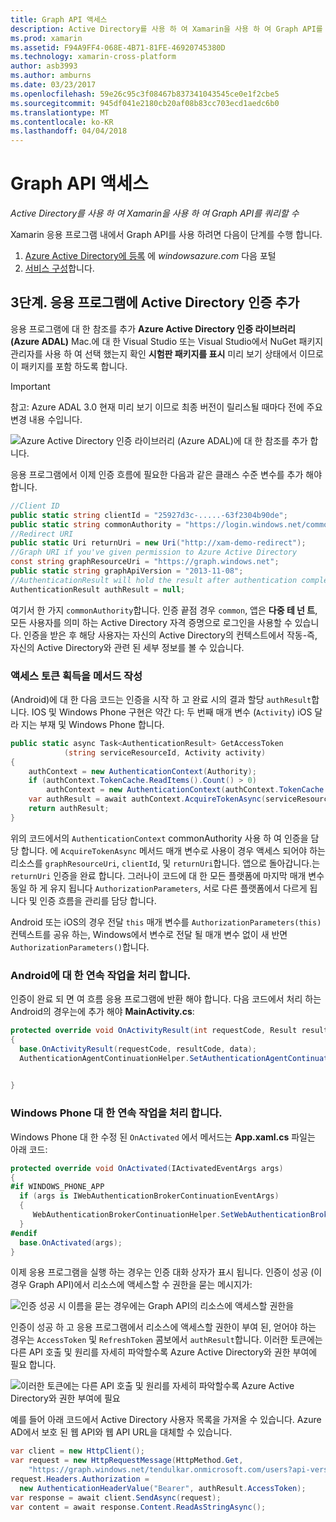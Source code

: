 ```yaml
---
title: Graph API 액세스
description: Active Directory를 사용 하 여 Xamarin을 사용 하 여 Graph API를 쿼리할 수
ms.prod: xamarin
ms.assetid: F94A9FF4-068E-4B71-81FE-46920745380D
ms.technology: xamarin-cross-platform
author: asb3993
ms.author: amburns
ms.date: 03/23/2017
ms.openlocfilehash: 59e26c95c3f08467b837341043545ce0e1f2cbe5
ms.sourcegitcommit: 945df041e2180cb20af08b83cc703ecd1aedc6b0
ms.translationtype: MT
ms.contentlocale: ko-KR
ms.lasthandoff: 04/04/2018
---
```

# <a name="accessing-the-graph-api"></a>Graph API 액세스

_Active Directory를 사용 하 여 Xamarin을 사용 하 여 Graph API를 쿼리할 수_

Xamarin 응용 프로그램 내에서 Graph API를 사용 하려면 다음이 단계를 수행 합니다.

1. [Azure Active Directory에 등록](~/cross-platform/data-cloud/active-directory/get-started/register.md) 에 *windowsazure.com* 다음 포털
2. [서비스 구성](~/cross-platform/data-cloud/active-directory/get-started/configure.md)합니다.

## <a name="step-3-adding-active-directory-authentication-to-an-app"></a>3단계. 응용 프로그램에 Active Directory 인증 추가

응용 프로그램에 대 한 참조를 추가 **Azure Active Directory 인증 라이브러리 (Azure ADAL)** Mac.에 대 한 Visual Studio 또는 Visual Studio에서 NuGet 패키지 관리자를 사용 하 여
선택 했는지 확인 **시험판 패키지를 표시** 미리 보기 상태에서 이므로이 패키지를 포함 하도록 합니다.

> [!IMPORTANT]
> 참고: Azure ADAL 3.0 현재 미리 보기 이므로 최종 버전이 릴리스될 때마다 전에 주요 변경 내용 수입니다. 


![](graph-images/06.-adal-nuget-package.jpg "Azure Active Directory 인증 라이브러리 (Azure ADAL)에 대 한 참조를 추가 합니다.")

응용 프로그램에서 이제 인증 흐름에 필요한 다음과 같은 클래스 수준 변수를 추가 해야 합니다.

```csharp
//Client ID
public static string clientId = "25927d3c-.....-63f2304b90de";
public static string commonAuthority = "https://login.windows.net/common"
//Redirect URI
public static Uri returnUri = new Uri("http://xam-demo-redirect");
//Graph URI if you've given permission to Azure Active Directory
const string graphResourceUri = "https://graph.windows.net";
public static string graphApiVersion = "2013-11-08";
//AuthenticationResult will hold the result after authentication completes
AuthenticationResult authResult = null;
```

여기서 한 가지 `commonAuthority`합니다. 인증 끝점 경우 `common`, 앱은 **다중 테 넌 트**, 모든 사용자를 의미 하는 Active Directory 자격 증명으로 로그인을 사용할 수 있습니다. 인증을 받은 후 해당 사용자는 자신의 Active Directory의 컨텍스트에서 작동-즉, 자신의 Active Directory와 관련 된 세부 정보를 볼 수 있습니다.

### <a name="write-method-to-acquire-access-token"></a>액세스 토큰 획득을 메서드 작성

(Android)에 대 한 다음 코드는 인증을 시작 하 고 완료 시의 결과 할당 `authResult`합니다. IOS 및 Windows Phone 구현은 약간 다: 두 번째 매개 변수 (`Activity`) iOS 달라 지는 부재 및 Windows Phone 합니다.

```csharp
public static async Task<AuthenticationResult> GetAccessToken
            (string serviceResourceId, Activity activity)
{
    authContext = new AuthenticationContext(Authority);
    if (authContext.TokenCache.ReadItems().Count() > 0)
        authContext = new AuthenticationContext(authContext.TokenCache.ReadItems().First().Authority);
    var authResult = await authContext.AcquireTokenAsync(serviceResourceId, clientId, returnUri, new AuthorizationParameters(activity));
    return authResult;
}  
```

위의 코드에서의 `AuthenticationContext` commonAuthority 사용 하 여 인증을 담당 합니다. 에 `AcquireTokenAsync` 메서드 매개 변수로 사용이 경우 액세스 되어야 하는 리소스를 `graphResourceUri`, `clientId`, 및 `returnUri`합니다. 앱으로 돌아갑니다.는 `returnUri` 인증을 완료 합니다. 그러나이 코드에 대 한 모든 플랫폼에 마지막 매개 변수 동일 하 게 유지 됩니다 `AuthorizationParameters`, 서로 다른 플랫폼에서 다르게 됩니다 및 인증 흐름을 관리를 담당 합니다.

Android 또는 iOS의 경우 전달 `this` 매개 변수를 `AuthorizationParameters(this)` 컨텍스트를 공유 하는, Windows에서 변수로 전달 될 매개 변수 없이 새 반면 `AuthorizationParameters()`합니다.

### <a name="handle-continuation-for-android"></a>Android에 대 한 연속 작업을 처리 합니다.

인증이 완료 되 면 여 흐름 응용 프로그램에 반환 해야 합니다. 다음 코드에서 처리 하는 Android의 경우는에 추가 해야 **MainActivity.cs**:


```csharp
protected override void OnActivityResult(int requestCode, Result resultCode, Intent data)
{
  base.OnActivityResult(requestCode, resultCode, data);
  AuthenticationAgentContinuationHelper.SetAuthenticationAgentContinuationEventArgs(requestCode, resultCode, data);

    
}
```

### <a name="handle-continuation-for-windows-phone"></a>Windows Phone 대 한 연속 작업을 처리 합니다.

Windows Phone 대 한 수정 된 `OnActivated` 에서 메서드는 **App.xaml.cs** 파일는 아래 코드:

```csharp
protected override void OnActivated(IActivatedEventArgs args)
{
#if WINDOWS_PHONE_APP
  if (args is IWebAuthenticationBrokerContinuationEventArgs)
  {
     WebAuthenticationBrokerContinuationHelper.SetWebAuthenticationBrokerContinuationEventArgs(args as IWebAuthenticationBrokerContinuationEventArgs);
  }
#endif
  base.OnActivated(args);
}
```

이제 응용 프로그램을 실행 하는 경우는 인증 대화 상자가 표시 됩니다.
인증이 성공 (이 경우 Graph API)에서 리소스에 액세스할 수 권한을 묻는 메시지가:

![](graph-images/08.-authentication-flow.jpg "인증 성공 시 이름을 묻는 경우에는 Graph API의 리소스에 액세스할 권한을")

인증이 성공 하 고 응용 프로그램에서 리소스에 액세스할 권한이 부여 된, 얻어야 하는 경우는 `AccessToken` 및 `RefreshToken` 콤보에서 `authResult`합니다. 이러한 토큰에는 다른 API 호출 및 원리를 자세히 파악할수록 Azure Active Directory와 권한 부여에 필요 합니다.

![](graph-images/07.-access-token-for-authentication.jpg "이러한 토큰에는 다른 API 호출 및 원리를 자세히 파악할수록 Azure Active Directory와 권한 부여에 필요")

예를 들어 아래 코드에서 Active Directory 사용자 목록을 가져올 수 있습니다. Azure AD에서 보호 된 웹 API와 웹 API URL을 대체할 수 있습니다.

```csharp
var client = new HttpClient();
var request = new HttpRequestMessage(HttpMethod.Get,
    "https://graph.windows.net/tendulkar.onmicrosoft.com/users?api-version=2013-04-05");
request.Headers.Authorization =
  new AuthenticationHeaderValue("Bearer", authResult.AccessToken);
var response = await client.SendAsync(request);
var content = await response.Content.ReadAsStringAsync();
```

